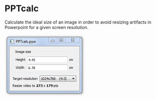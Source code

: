 # PPTcalc

Calculate the ideal size of an image in order to avoid resizing artifacts in Powerpoint for a given screen resolution.

![Screenshot](screenshot.png)

